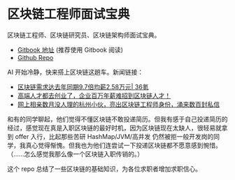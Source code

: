 # 区块链工程师面试宝典
区块链工程师、区块链研究员、区块链架构师面试宝典。

+ [Gitbook 地址](https://www.gitbook.com/read/book/chrislinn/blockchain-cheatsheet) (推荐使用 Gitbook 阅读)
+ [Github Repo](https://github.com/ChrisLinn/blockchain-cheatsheet)


AI 开始冷静，快来搭上区块链这趟车。新闻链接：

+ [区块链需求达去年同期9.7倍均薪2.58万元| 36氪](https://36kr.com/newsflashes/106819)
+ [高端人才都去创业了，企业百万年薪难招到区块链人才！](https://36kr.com/p/5116762.html)
+ [网上相亲数月没人理的杭州小伙，亮出区块链工程师身份，涌来数百封私信](https://zj.zjol.com.cn/news/861631.html)

和有的同学聊起，他们觉得不懂区块链不敢投递简历。但我有感于自己投递简历的经过，感觉现在真是入职区块链的最好时机，因为区块链现在太缺人，很轻易就拿到 offer 入行，比起那些苦研 HashMap/JVM/高并发 仍然被拒一般开发岗的同学，我真心觉得惭愧。但我也为他们连尝试一下投递区块链都不愿意感到惋惜。（......怎么感觉我那么像一个区块链入职传销的。）

这个 repo 总结了一些区块链的基础知识，为各位求职者增加求职信心。